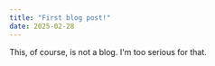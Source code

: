 ```yaml
---
title: "First blog post!"
date: 2025-02-28
---
```


This, of course, is not a blog. I'm too serious for that.
